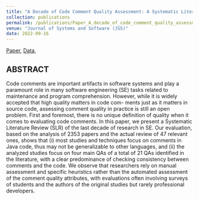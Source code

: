 ```yaml
---
title: "A Decade of Code Comment Quality Assessment: A Systematic Literature Review"
collection: publications
permalink: /publications/Paper_A_decade_of_code_comment_quality_assessment
venue: "Journal of Systems and Software (JSS)"
date: 2022-09-16
---
```


[Paper](https://poojaruhal.github.io/files/aper_A_decade_of_code_comment_quality_assessment.pdf),
[Data](https://zenodo.org/record/4729054),

## ABSTRACT
Code comments are important artifacts in software systems and play a paramount role in many software engineering (SE) tasks related to maintenance and program comprehension. However, while it is widely accepted that high quality matters in code com- ments just as it matters in source code, assessing comment quality in practice is still an open problem. First and foremost, there is no unique definition of quality when it comes to evaluating code comments.
In this paper, we present a Systematic Literature Review (SLR) of the last decade of research in SE.
Our evaluation, based on the analysis of 2353 papers and the actual review of 47 relevant ones, shows that (i) most studies and techniques focus on comments in Java code, thus may not be generalizable to other languages, and (ii) the analyzed studies focus on four main QAs of a total of 21 QAs identified in the literature, with a clear predominance of checking consistency between comments and the code. We observe that researchers rely on manual assessment and specific heuristics rather than the automated assessment of the comment quality attributes, with evaluations often involving surveys of students and the authors of the original studies but rarely professional developers.
